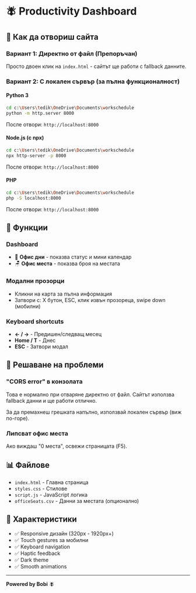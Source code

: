 # 🪰 Productivity Dashboard

## 🚀 Как да отвориш сайта

### Вариант 1: Директно от файл (Препоръчан)
Просто двоен клик на `index.html` - сайтът ще работи с fallback данните.

### Вариант 2: С локален сървър (за пълна функционалност)

#### Python 3
```bash
cd c:\Users\tedik\OneDrive\Documents\workschedule
python -m http.server 8000
```
После отвори: `http://localhost:8000`

#### Node.js (с npx)
```bash
cd c:\Users\tedik\OneDrive\Documents\workschedule
npx http-server -p 8000
```
После отвори: `http://localhost:8000`

#### PHP
```bash
cd c:\Users\tedik\OneDrive\Documents\workschedule
php -S localhost:8000
```
После отвори: `http://localhost:8000`

## 📱 Функции

### Dashboard
- 📅 **Офис дни** - показва статус и мини календар
- 🪑 **Офис места** - показва броя на местата

### Модални прозорци
- Кликни на карта за пълна информация
- Затвори с: X бутон, ESC, клик извън прозореца, swipe down (мобилни)

### Keyboard shortcuts
- **← / →** - Предишен/следващ месец
- **Home / T** - Днес
- **ESC** - Затвори модал

## 🐛 Решаване на проблеми

### "CORS error" в конзолата
Това е нормално при отваряне директно от файл. Сайтът използва fallback данни и ще работи отлично.

За да премахнеш грешката напълно, използвай локален сървър (виж по-горе).

### Липсват офис места
Ако виждаш "0 места", освежи страницата (F5).

## 📊 Файлове

- `index.html` - Главна страница
- `styles.css` - Стилове
- `script.js` - JavaScript логика
- `officeSeats.csv` - Данни за местата (опционално)

## 🎨 Характеристики

- ✅ Responsive дизайн (320px - 1920px+)
- ✅ Touch gestures за мобилни
- ✅ Keyboard navigation
- ✅ Haptic feedback
- ✅ Dark theme
- ✅ Smooth animations

---

**Powered by Bobi** 🪰
